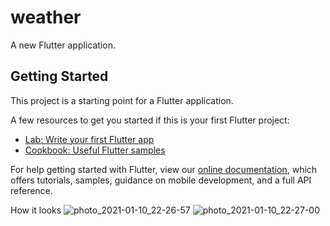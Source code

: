 # weather

A new Flutter application.

## Getting Started

This project is a starting point for a Flutter application.

A few resources to get you started if this is your first Flutter project:

- [Lab: Write your first Flutter app](https://flutter.dev/docs/get-started/codelab)
- [Cookbook: Useful Flutter samples](https://flutter.dev/docs/cookbook)

For help getting started with Flutter, view our
[online documentation](https://flutter.dev/docs), which offers tutorials,
samples, guidance on mobile development, and a full API reference.

How it looks
![photo_2021-01-10_22-26-57](https://user-images.githubusercontent.com/26058609/104129679-291d0e00-5393-11eb-95af-525284236e9a.jpg)
![photo_2021-01-10_22-27-00](https://user-images.githubusercontent.com/26058609/104129688-3508d000-5393-11eb-8654-a241540cbf68.jpg)

